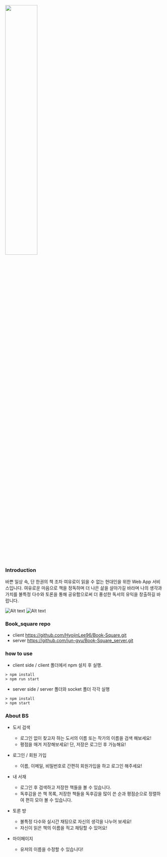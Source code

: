 
<img src="https://user-images.githubusercontent.com/57890052/94435910-b79bc400-01d6-11eb-8d34-333d658a00d4.png" width="45%" height="45%"></img><br/>

### Introduction
바쁜 일상 속, 단 한권의 책 조차 여유로이 읽을 수 없는 현대인을 위한 Web App 서비스입니다. 여유로운 마음으로 책을 정독하며 더 나은 삶을 살아가길 바라며 나의 생각과 가치를 불특정 다수와 토론을 통해 공유함으로써 더 풍성한 독서의 유익을 창출하길 바랍니다.

![Alt text](https://img.shields.io/badge/npm-6.14.7-green?style=plastic&logo=appveyor)
![Alt text](https://img.shields.io/badge/node-12.18.2-green?style=plastic&logo=appveyor)

### Book_square repo
- client https://github.com/HyojinLee96/Book-Square.git
- server https://github.com/jun-gyu/Book-Square_server.git 

### how to use
 - client side / client 폴더에서 npm 설치 후 실행.
 ```
 > npm install
 > npm run start
 ```
 - server side / server 폴더와 socket 폴더 각각 실행
  ```
 > npm install
 > npm start
 ```
### About BS
- 도서 검색 
  - 로그인 없이 찾고자 하는 도서의 이름 또는 작가의 이름을 검색 해보세요!
  - 평점을 매겨 저장해보세요! 단, 저장은 로그인 후 가능해요!

- 로그인 / 회원 가입
  - 이름, 이메일, 비밀번호로  간편히 회원가입을 하고 로그인 해주세요!

- 내 서재 
  - 로그인 후 검색하고 저장한 책들을 볼 수 있습니다.
  - 독후감을 쓴 책 목록, 저장한 책들을 독후감을 많이 쓴 순과 평점순으로 정렬하여 편히 모아 볼 수 있습니다. 
  
- 토론 방 
  - 불특정 다수와 실시간 채팅으로 자신의 생각을 나누어 보세요!
  - 자신이 읽은 책의 이름을 적고 채팅할 수 있어요!

- 마이페이지
  - 유저의 이름을 수정할 수 있습니다!
